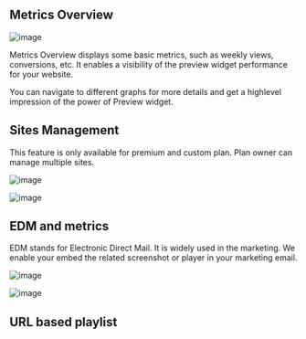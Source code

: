 ## Metrics Overview

![image](https://github.com/preview-dev/docs/assets/136892816/1a188f65-bccf-407d-a00d-8b49ddf89205)

Metrics Overview displays some basic metrics, such as weekly views, conversions, etc. It enables a visibility of the preview widget performance for your website.

You can navigate to different graphs for more details and get a highlevel impression of the power of Preview widget.

## Sites Management

This feature is only available for premium and custom plan. Plan owner can manage multiple sites. 

![image](https://github.com/preview-dev/docs/assets/136892816/b5799c37-3765-44ad-a59e-718b408ffe0c)

![image](https://github.com/preview-dev/docs/assets/136892816/01d95925-3190-4554-9ada-600bb8d9e5d3)

## EDM and metrics

EDM stands for Electronic Direct Mail. It is widely used in the marketing. We enable your embed the related screenshot or player in your marketing email.

![image](https://github.com/preview-dev/docs/assets/136892816/49311072-88d8-4dfb-89f1-f208666a0689)

![image](https://github.com/preview-dev/docs/assets/136892816/867101e7-cb2b-477b-a6ea-ddd5bccd8d12)


## URL based playlist
